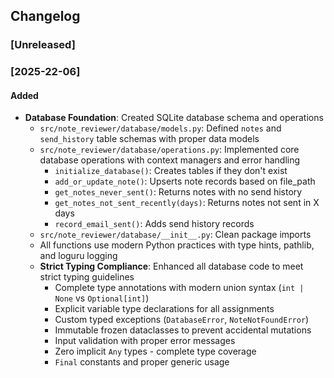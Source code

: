## Changelog

### [Unreleased]

### [2025-22-06]
#### Added
- **Database Foundation**: Created SQLite database schema and operations
  - `src/note_reviewer/database/models.py`: Defined `notes` and `send_history` table schemas with proper data models
  - `src/note_reviewer/database/operations.py`: Implemented core database operations with context managers and error handling
    - `initialize_database()`: Creates tables if they don't exist
    - `add_or_update_note()`: Upserts note records based on file_path
    - `get_notes_never_sent()`: Returns notes with no send history
    - `get_notes_not_sent_recently(days)`: Returns notes not sent in X days
    - `record_email_sent()`: Adds send history records
  - `src/note_reviewer/database/__init__.py`: Clean package imports
  - All functions use modern Python practices with type hints, pathlib, and loguru logging
  - **Strict Typing Compliance**: Enhanced all database code to meet strict typing guidelines
    - Complete type annotations with modern union syntax (`int | None` vs `Optional[int]`)
    - Explicit variable type declarations for all assignments
    - Custom typed exceptions (`DatabaseError`, `NoteNotFoundError`)
    - Immutable frozen dataclasses to prevent accidental mutations
    - Input validation with proper error messages
    - Zero implicit `Any` types - complete type coverage
    - `Final` constants and proper generic usage